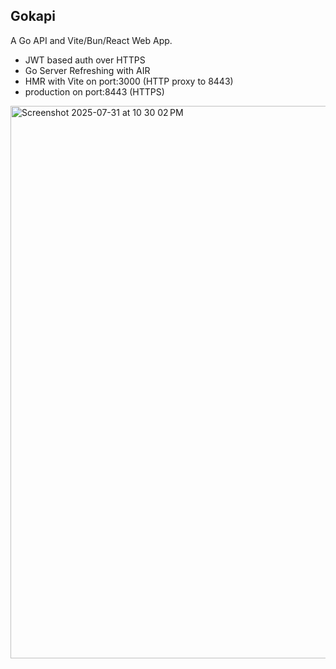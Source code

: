 ## Gokapi

A Go API and Vite/Bun/React Web App.

- JWT based auth over HTTPS
- Go Server Refreshing with AIR
- HMR with Vite on port:3000 (HTTP proxy to 8443)
- production on port:8443 (HTTPS)
  
<img width="1359" height="884" alt="Screenshot 2025-07-31 at 10 30 02 PM" src="https://github.com/user-attachments/assets/f1f1c23a-7aaf-40e8-adaa-dcd4477f93d1" />
